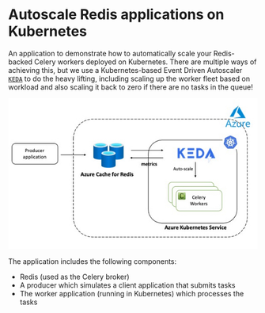 # Autoscale Redis applications on Kubernetes

An application to demonstrate how to automatically scale your Redis-backed Celery workers deployed on Kubernetes. There are multiple ways of achieving this, but we use a Kubernetes-based Event Driven Autoscaler [`KEDA`](https://keda.sh/) to do the heavy lifting, including scaling up the worker fleet based on workload and also scaling it back to zero if there are no tasks in the queue!

![](diagram.jpg)

The application includes the following components:

- Redis (used as the Celery broker)
- A producer which simulates a client application that submits tasks
- The worker application (running in Kubernetes) which processes the tasks
